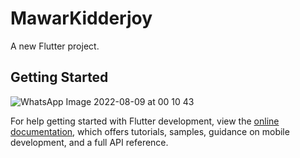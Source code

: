 # MawarKidderjoy

A new Flutter project.

## Getting Started
![WhatsApp Image 2022-08-09 at 00 10 43](https://user-images.githubusercontent.com/55535746/183589384-2bdd9e68-9f40-4971-a036-c7355b731666.jpeg)

For help getting started with Flutter development, view the
[online documentation](https://docs.flutter.dev/), which offers tutorials,
samples, guidance on mobile development, and a full API reference.
